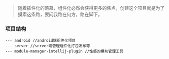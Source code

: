 > 随着插件化的落幕，组件化必然会获得更多的焦点，创建这个项目就是为了摸索这条路，要问我路在何方，路在脚下。


### 项目结构
```
--- android //android端组件化项目
--- server //server端管理组件化打包发布等
--- module-manager-intellij-plugin //性感的模块管理工具
```
